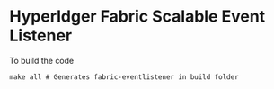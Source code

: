 # Hyperldger Fabric Scalable Event Listener

To build the code 
```
make all # Generates fabric-eventlistener in build folder

```
